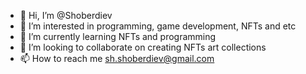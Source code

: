 - 👋 Hi, I’m @Shoberdiev
- 👀 I’m interested in programming, game development, NFTs and etc
- 🌱 I’m currently learning NFTs and programming
- 💞️ I’m looking to collaborate on creating NFTs art collections
- 📫 How to reach me sh.shoberdiev@gmail.com

<!---
Shoberdiev/Shoberdiev is a ✨ special ✨ repository because its `README.md` (this file) appears on your GitHub profile.
You can click the Preview link to take a look at your changes.
--->
